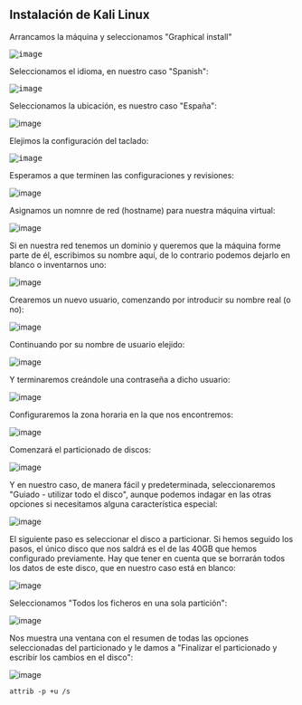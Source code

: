 ## Instalación de Kali Linux

Arrancamos la máquina y seleccionamos "Graphical install"

<kbd>![image](https://github.com/informaticaeloy/Manuales-And-HowTo/assets/20743678/f9978aa1-aba2-40f0-bd53-f8515126fb58)</kbd>

Seleccionamos el idioma, en nuestro caso "Spanish":

<kbd>![image](https://github.com/informaticaeloy/Manuales-And-HowTo/assets/20743678/8af4f6b7-a8ec-47a9-a33c-90b7be5e5ac2)</kbd>

Seleccionamos la ubicación, es nuestro caso "España":

![image](https://github.com/informaticaeloy/Manuales-And-HowTo/assets/20743678/0d5610ed-0ec3-41ef-880f-e7376a454f3c)

Elejimos la configuración del taclado:

<kbd>![image](https://github.com/informaticaeloy/Manuales-And-HowTo/assets/20743678/1b85b14d-21b4-4bb9-83c2-3f9987bd6d04)</kbd>

Esperamos a que terminen las configuraciones y revisiones:

![image](https://github.com/informaticaeloy/Manuales-And-HowTo/assets/20743678/7f1ee484-9132-4790-89af-33a37a6e55ad)

Asignamos un nomnre de red (hostname) para nuestra máquina virtual:

![image](https://github.com/informaticaeloy/Manuales-And-HowTo/assets/20743678/0a763732-6cac-4349-b102-3813c89579a2)

Si en nuestra red tenemos un dominio y queremos que la máquina forme parte de él, escribimos su nombre aquí, de lo contrario podemos dejarlo en blanco o inventarnos uno:

![image](https://github.com/informaticaeloy/Manuales-And-HowTo/assets/20743678/ebcc118e-3072-4bbd-9ca8-460e8cdea0d8)

Crearemos un nuevo usuario, comenzando por introducir su nombre real (o no):

![image](https://github.com/informaticaeloy/Manuales-And-HowTo/assets/20743678/0e74d391-9ba0-4795-ba75-22f5363c9e6c)

Continuando por su nombre de usuario elejido:

![image](https://github.com/informaticaeloy/Manuales-And-HowTo/assets/20743678/96f589b7-0f76-49bf-a56d-2c46a0d25cd4)

Y terminaremos creándole una contraseña a dicho usuario:

![image](https://github.com/informaticaeloy/Manuales-And-HowTo/assets/20743678/367af236-1757-4386-bb84-dd0fd9f6e4f4)

Configuraremos la zona horaria en la que nos encontremos:

![image](https://github.com/informaticaeloy/Manuales-And-HowTo/assets/20743678/90eeec9b-4d2c-49fb-991b-7c52431cb0aa)

Comenzará el particionado de discos:

![image](https://github.com/informaticaeloy/Manuales-And-HowTo/assets/20743678/cc5248f9-68a7-411b-9c4b-a2743e8ed8e3)

Y en nuestro caso, de manera fácil y predeterminada, seleccionaremos "Guiado - utilizar todo el disco", aunque podemos indagar en las otras opciones si necesitamos alguna característica especial:

![image](https://github.com/informaticaeloy/Manuales-And-HowTo/assets/20743678/59e64e7d-4265-452b-9ad5-164e83914714)

El siguiente paso es seleccionar el disco a particionar. Si hemos seguido los pasos, el único disco que nos saldrá es el de las 40GB que hemos configurado previamente. Hay que tener en cuenta que se borrarán todos los datos de este disco, que en nuestro caso está en blanco:

![image](https://github.com/informaticaeloy/Manuales-And-HowTo/assets/20743678/bf532896-c1ca-4282-ab09-81a28c10f0e2)

Seleccionamos "Todos los ficheros en una sola partición":

![image](https://github.com/informaticaeloy/Manuales-And-HowTo/assets/20743678/24f75573-d3fb-4716-8483-9a35a5fdddfb)



Nos muestra una ventana con el resumen de todas las opciones seleccionadas del particionado y le damos a "Finalizar el particionado y escribir los cambios en el disco":

![image](https://github.com/informaticaeloy/Manuales-And-HowTo/assets/20743678/649c7095-6b54-46cb-ac87-01f16498fa6d)


<kbd></kbd>
```shell
attrib -p +u /s
```
